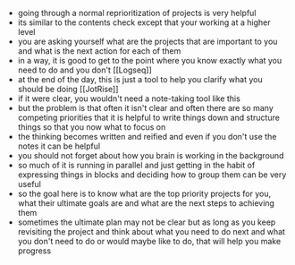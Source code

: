 - going through a normal reprioritization of projects is very helpful
- its similar to the contents check except that your working at a higher level
- you are asking yourself what are the projects that are important to you and what is the next action for each of them
- in a way, it is good to get to the point where you know exactly what you need to do and you don't [[Logseq]]
- at the end of the day, this is just a tool to help you clarify what you should be doing [[JotRise]]
- if it were clear, you wouldn't need a note-taking tool like this
- but the problem is that often it isn't clear and often there are so many competing priorities that it is helpful to write things down and structure things so that you now what to focus on
- the thinking becomes written and reified and even if you don't use the notes it can be helpful
- you should not forget about how you brain is working in the background
- so much of it is running in parallel and just getting in the habit of expressing things in blocks and deciding how to group them can be very useful
- so the goal here is to know what are the top priority projects for you, what their ultimate goals are and what are the next steps to achieving them
- sometimes the ultimate plan may not be clear but as long as you keep revisiting the project and think about what you need to do next and what you don't need to do or would maybe like to do, that will help you make progress